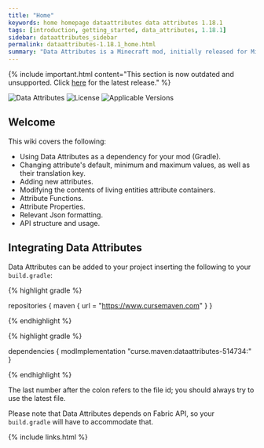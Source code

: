 ```yaml
---
title: "Home"
keywords: home homepage dataattributes data attributes 1.18.1
tags: [introduction, getting_started, data_attributes, 1.18.1]
sidebar: dataattributes_sidebar
permalink: dataattributes-1.18.1_home.html
summary: "Data Attributes is a Minecraft mod, initially released for Minecraft 1.17.1 using the Fabric ecosystem. The mod does two things: overhauls Minecraft's entity attribute system to be more dynamic and to include follow on attributes (something found in many other games); and exposes entity attributes to datapack manipulation - allowing servers/pack makers easy customisation of every aspect of the entity attribute system."
---
```


{% include important.html content="This section is now outdated and unsupported. Click [here](dataattributes-1.18.2_home) for the latest release." %}

<img src="https://github.com/CleverNucleus/Data-Attributes/blob/main/img/logo.png?raw=true" alt="Data Attributes" />

<img src="https://img.shields.io/github/license/CleverNucleus/Data-Attributes?style=flat-square&color=367DBB" alt="License" />
<img src="https://img.shields.io/badge/dynamic/json?color=EC1F52&label=Applicable Versions&prefix=%20&query=1.releases&url=https://raw.githubusercontent.com/CleverNucleus/Data-Attributes/main/versions.json&style=flat-square" alt="Applicable Versions" />

## Welcome

This wiki covers the following:

- Using Data Attributes as a dependency for your mod (Gradle).
- Changing attribute's default, minimum and maximum values, as well as their translation key.
- Adding new attributes.
- Modifying the contents of living entities attribute containers.
- Attribute Functions.
- Attribute Properties.
- Relevant Json formatting.
- API structure and usage.

## Integrating Data Attributes

Data Attributes can be added to your project inserting the following to your `build.gradle`:

{% highlight gradle %}

repositories {
    maven {
        url = "https://www.cursemaven.com"
    }
}

{% endhighlight %}

{% highlight gradle %}

dependencies {
    modImplementation "curse.maven:dataattributes-514734:<fileId>"
}

{% endhighlight %}

The last number after the colon refers to the file id; you should always try to use the latest file. 

Please note that Data Attributes depends on Fabric API, so your `build.gradle` will have to accommodate that.

{% include links.html %}
